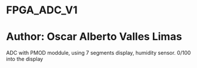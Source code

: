 # FPGA_ADC_V1
# Author: Oscar Alberto Valles Limas
ADC with PMOD moddule, using 7 segments display, humidity sensor.
0/100 into the display 
